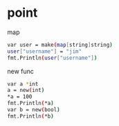 # point

map

```sh
var user = make(map[string]string)
user["username"] = "jim"
fmt.Println(user["username"])
```

new func

```sh
var a *int
a = new(int)
*a = 100
fmt.Println(*a)
var b = new(bool)
fmt.Println(*b)
```